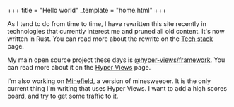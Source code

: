 +++
title = "Hello world"
_template = "home.html"
+++

As I tend to do from time to time, I have rewritten this site recently in technologies that currently interest me and pruned all old content. It's now written in Rust. You can read more about the rewrite on the [Tech stack](/tech-stack) page.

My main open source project these days is [@hyper-views/framework](https://github.com/hyper-views/framework). You can read more about it on the [Hyper Views](/hyper-views) page.

I'm also working on [Minefield](https://affectionate-leakey-9e4135.netlify.app/field/8/8/10), a version of minesweeper. It is the only current thing I'm writing that uses Hyper Views. I want to add a high scores board, and try to get some traffic to it.
